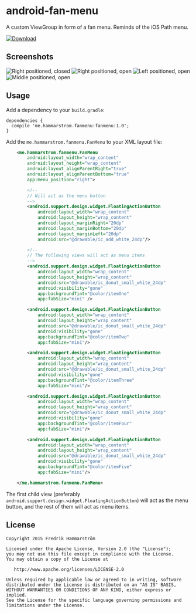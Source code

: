 # android-fan-menu
A custom ViewGroup in form of a fan menu. Reminds of the iOS Path menu.

[ ![Download](https://api.bintray.com/packages/hammar83/maven/fanmenu/images/download.svg) ](https://bintray.com/hammar83/maven/fanmenu/_latestVersion)

## Screenshots
![Right positioned, closed](/screenshots/right_closed.png) ![Right positioned, open](/screenshots/right_open.png) ![Left positioned, open](/screenshots/left_open.png) ![Middle positioned, open](/screenshots/middle_open.png)

## Usage
Add a dependency to your `build.gradle`:
```
dependencies {
  compile 'me.hammarstrom.fanmenu:fanmenu:1.0';
}
```

Add the `me.hammarstrom.fanmenu.FanMenu` to your XML layout file:
```XML
    <me.hammarstrom.fanmenu.FanMenu
        android:layout_width="wrap_content"
        android:layout_height="wrap_content"
        android:layout_alignParentRight="true"
        android:layout_alignParentBottom="true"
        app:menu_position="right">

        <!--
        // Will act as the menu button
        -->
        <android.support.design.widget.FloatingActionButton
            android:layout_width="wrap_content"
            android:layout_height="wrap_content"
            android:layout_marginRight="20dp"
            android:layout_marginBottom="20dp"
            android:layout_marginLeft="20dp"
            android:src="@drawable/ic_add_white_24dp"/>

        <!--
        // The following views will act as menu items
        -->
        <android.support.design.widget.FloatingActionButton
            android:layout_width="wrap_content"
            android:layout_height="wrap_content"
            android:src="@drawable/ic_donut_small_white_24dp"
            android:visibility="gone"
            app:backgroundTint="@color/itemOne"
            app:fabSize="mini" />

        <android.support.design.widget.FloatingActionButton
            android:layout_width="wrap_content"
            android:layout_height="wrap_content"
            android:src="@drawable/ic_donut_small_white_24dp"
            android:visibility="gone"
            app:backgroundTint="@color/itemTwo"
            app:fabSize="mini"/>

        <android.support.design.widget.FloatingActionButton
            android:layout_width="wrap_content"
            android:layout_height="wrap_content"
            android:src="@drawable/ic_donut_small_white_24dp"
            android:visibility="gone"
            app:backgroundTint="@color/itemThree"
            app:fabSize="mini"/>

        <android.support.design.widget.FloatingActionButton
            android:layout_width="wrap_content"
            android:layout_height="wrap_content"
            android:src="@drawable/ic_donut_small_white_24dp"
            android:visibility="gone"
            app:backgroundTint="@color/itemFour"
            app:fabSize="mini"/>

        <android.support.design.widget.FloatingActionButton
            android:layout_width="wrap_content"
            android:layout_height="wrap_content"
            android:src="@drawable/ic_donut_small_white_24dp"
            android:visibility="gone"
            app:backgroundTint="@color/itemFive"
            app:fabSize="mini"/>

    </me.hammarstrom.fanmenu.FanMenu>
```
The first child view (preferably `android.support.design.widget.FloatingActionButton`) will act as the menu button, and the rest of them will act as menu items.

## License
```
Copyright 2015 Fredrik Hammarström

Licensed under the Apache License, Version 2.0 (the "License");
you may not use this file except in compliance with the License.
You may obtain a copy of the License at

   http://www.apache.org/licenses/LICENSE-2.0

Unless required by applicable law or agreed to in writing, software
distributed under the License is distributed on an "AS IS" BASIS,
WITHOUT WARRANTIES OR CONDITIONS OF ANY KIND, either express or implied.
See the License for the specific language governing permissions and
limitations under the License.
```
